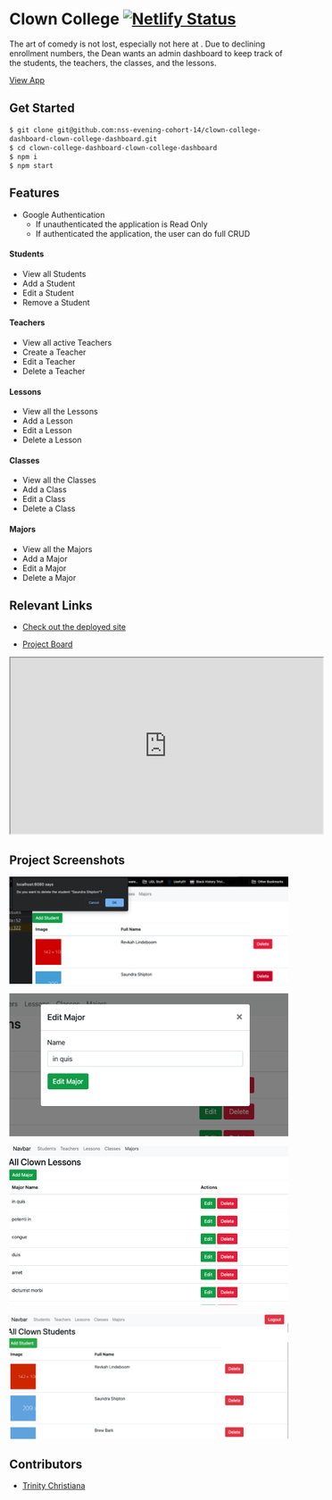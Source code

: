 # Clown College [![Netlify Status](https://api.netlify.com/api/v1/badges/0c863477-0555-44fa-a891-ff5fc842a709/deploy-status)](https://app.netlify.com/sites/cranky-curran-ea8e6c/deploys)

The art of comedy is not lost, especially not here at <funny name>. Due to declining enrollment numbers, the Dean wants an admin dashboard to keep track of the students, the teachers, the classes, and the lessons.

[View App](https://cranky-curran-ea8e6c.netlify.app/)

## Get Started

```terminal
$ git clone git@github.com:nss-evening-cohort-14/clown-college-dashboard-clown-college-dashboard.git
$ cd clown-college-dashboard-clown-college-dashboard
$ npm i
$ npm start
```

## Features

- Google Authentication
  - If unauthenticated the application is Read Only
  - If authenticated the application, the user can do full CRUD

#### Students

- View all Students
- Add a Student
- Edit a Student
- Remove a Student

#### Teachers

- View all active Teachers
- Create a Teacher
- Edit a Teacher
- Delete a Teacher

#### Lessons

- View all the Lessons
- Add a Lesson
- Edit a Lesson
- Delete a Lesson

#### Classes

- View all the Classes
- Add a Class
- Edit a Class
- Delete a Class

#### Majors

- View all the Majors
- Add a Major
- Edit a Major
- Delete a Major

## Relevant Links

- [Check out the deployed site](https://cranky-curran-ea8e6c.netlify.app/)

<!-- - [Wireframes](#your-link) -->

- [Project Board](https://github.com/nss-evening-cohort-14/clown-college-dashboard-clown-college-dashboard/projects/1)

<iframe width="560" height="315" src='https://dbdiagram.io/embed/605a8522ecb54e10c33cef28'> </iframe>

## Project Screenshots

<img
  src="documentation/delete-prompt.png"
  width="500px"
/>

<img
  src="documentation/edit-menu.png"
  width="500px"
/>

<img
  src="documentation/no-picture-screen.png"
  width="500px"
/>

<img
  src="documentation/picture-screen.png"
  width="500px"
/>

## Contributors

- [Trinity Christiana](https://github.com/TrinityChristiana)
